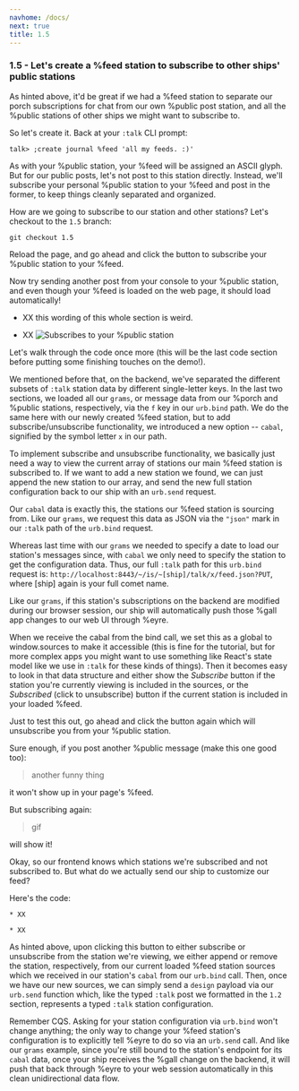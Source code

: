 ```yaml
---
navhome: /docs/
next: true
title: 1.5
---
```


### 1.5 - Let's create a %feed station to subscribe to other ships' public stations

As hinted above, it'd be great if we had a %feed station to separate our porch subscriptions for chat from our own %public post station, and all the %public stations of other ships we might want to subscribe to.

So let's create it. Back at your `:talk` CLI prompt:

```
talk> ;create journal %feed 'all my feeds. :)'
```

As with your %public station, your %feed will be assigned an ASCII glyph. But for our public posts, let's not post to this station directly. Instead, we'll subscribe your personal %public station to your %feed and post in the former, to keep things cleanly separated and organized.

How are we going to subscribe to our station and other stations? Let's checkout to the `1.5` branch:

```
git checkout 1.5
```

Reload the page, and go ahead and click the button to subscribe your %public station to your %feed.

Now try sending another post from your console to your %public station, and even though your %feed is loaded on the web page, it should load automatically!
* XX this wording of this whole section is weird.

* XX ![Subscribes to your %public station](https://placeimg.com/640/480/arch/grayscale)

Let's walk through the code once more (this will be the last code section before putting some finishing touches on the demo!).

We mentioned before that, on the backend, we've separated the different subsets of `:talk` station data by different single-letter keys. In the last two sections, we loaded all our `grams`, or message data from our %porch and %public stations, respectively, via the `f` key in our `urb.bind` path. We do the same here with our newly created %feed station, but to add subscribe/unsubscribe functionality, we introduced a new option -- `cabal`, signified by the symbol letter `x` in our path.

To implement subscribe and unsubscribe functionality, we basically just need a way to view the current array of stations our main %feed station is subscribed to. If we want to add a new station we found, we can just append the new station to our array, and send the new full station configuration back to our ship with an `urb.send` request.

Our `cabal` data is exactly this, the stations our %feed station is sourcing from. Like our `grams`, we request this data as JSON via the `"json"` mark in our `:talk` path of the `urb.bind` request.

Whereas last time with our `grams` we needed to specify a date to load our station's messages since, with `cabal` we only need to specify the station to get the configuration data. Thus, our full `:talk` path for this `urb.bind` request is: `http://localhost:8443/~/is/~[ship]/talk/x/feed.json?PUT`, where [ship] again is your full comet name.

Like our `grams`, if this station's subscriptions on the backend are modified during our browser session, our ship will automatically push those %gall app changes to our web UI through %eyre.

When we receive the cabal from the bind call, we set this as a global to window.sources to make it accessible (this is fine for the tutorial, but for more complex apps you might want to use something like React's state model like we use in `:talk` for these kinds of things). Then it becomes easy to look in that data structure and either show the *Subscribe* button if the station you're currently viewing is included in the sources, or the *Subscribed* (click to unsubscribe) button if the current station is included in your loaded %feed.

Just to test this out, go ahead and click the button again which will unsubscribe you from your %public station.

Sure enough, if you post another %public message (make this one good too):

> another funny thing

it won't show up in your page's %feed.

But subscribing again:

> gif

will show it!

Okay, so our frontend knows which stations we're subscribed and not subscribed to. But what do we actually send our ship to customize our feed?

Here's the code:

```
* XX
```

```
* XX
```

As hinted above, upon clicking this button to either subscribe or unsubscribe from the station we're viewing, we either append or remove the station, respectively, from our current loaded %feed station sources which we received in our station's `cabal` from our `urb.bind` call. Then, once we have our new sources, we can simply send a `design` payload via our `urb.send` function which, like the typed `:talk` post we formatted in the `1.2` section, represents a typed `:talk` station configuration.

Remember CQS. Asking for your station configuration via `urb.bind` won't change anything; the only way to change your %feed station's configuration is to explicitly tell %eyre to do so via an `urb.send` call. And like our `grams` example, since you're still bound to the station's endpoint for its `cabal` data, once your ship receives the %gall change on the backend, it will push that back through %eyre to your web session automatically in this clean unidirectional data flow.
